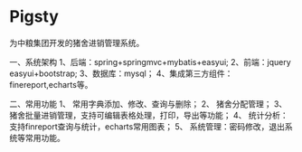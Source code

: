 # Pigsty
为中粮集团开发的猪舍进销管理系统。

一、系统架构
  1、后端：spring+springmvc+mybatis+easyui;
  2、前端：jquery easyui+bootstrap;
  3、数据库：mysql；
  4、集成第三方组件：finereport,echarts等。
  
二、常用功能
  1、 常用字典添加、修改、查询与删除；
  2、 猪舍分配管理；
  3、 猪舍批量进销管理，支持可编辑表格处理，打印，导出等功能；
  4、 统计分析：支持finreport查询与统计，echarts常用图表；
  5、 系统管理：密码修改，退出系统等常用功能。  
